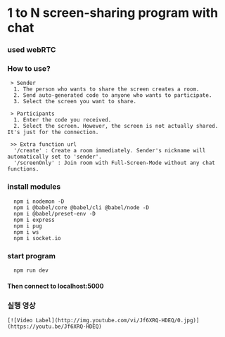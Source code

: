 # 1 to N screen-sharing program with chat

### used webRTC


### How to use?
```
 > Sender
  1. The person who wants to share the screen creates a room.
  2. Send auto-generated code to anyone who wants to participate.
  3. Select the screen you want to share.
  
 > Participants
  1. Enter the code you received.
  2. Select the screen. However, the screen is not actually shared. It's just for the connection.
 
 >> Extra function url
  '/create' : Create a room immediately. Sender's nickname will automatically set to 'sender'.
  '/screenOnly' : Join room with Full-Screen-Mode without any chat functions.
```

### install modules
```
  npm i nodemon -D
  npm i @babel/core @babel/cli @babel/node -D
  npm i @babel/preset-env -D
  npm i express
  npm i pug
  npm i ws
  npm i socket.io

```

### start program
```
  npm run dev
```

#### Then connect to localhost:5000




### 실행 영상
```
[![Video Label](http://img.youtube.com/vi/Jf6XRQ-HDEQ/0.jpg)](https://youtu.be/Jf6XRQ-HDEQ)
```
